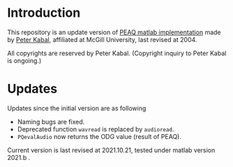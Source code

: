 # Introduction
This repository is an update version of [PEAQ matlab implementation](http://www-mmsp.ece.mcgill.ca/Documents/Software/) made by [Peter Kabal](mailto://kabal@ECE.McGill.CA), affiliated at McGill University, last revised at 2004.

All copyrights are reserved by Peter Kabal.
(Copyright inquiry to Peter Kabal is ongoing.)

# Updates
Updates since the initial version are as following
- Naming bugs are fixed.
- Deprecated function `wavread` is replaced by `audioread`.
- `PQevalAudio` now returns the ODG value (result of PEAQ).

Current version is last revised at 2021.10.21, tested under matlab version 2021.b .

